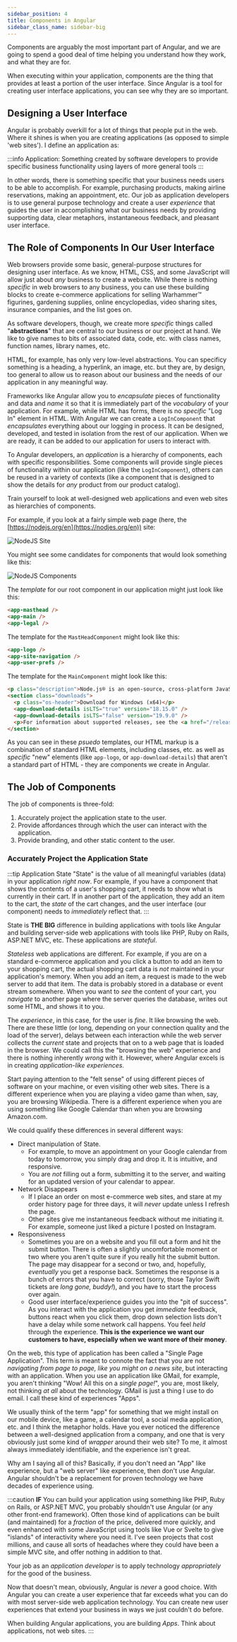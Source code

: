 ```yaml
---
sidebar_position: 4
title: Components in Angular
sidebar_class_name: sidebar-big
---
```




Components are arguably the most important part of Angular, and we are going to spend a good deal of time helping you understand how they work, and what they are for.

When executing within your application, components are the thing that provides at least a portion of the user interface. Since Angular is a tool for creating user interface applications, you can see why they are so important.

## Designing a User Interface

Angular is probably overkill for a lot of things that people put in the web. Where it shines is when you are creating applications (as opposed to simple 'web sites'). I define an application as:

:::info Application:
Something created by software developers to provide specific business functionality using layers of more general tools
:::

In other words, there is something specific that your business needs users to be able to accomplish. For example, purchasing products, making airline reservations, making an appointment, etc. Our job as application developers is to use general purpose technology and create a user *experience* that guides the user in accomplishing what our business needs by providing supporting data, clear metaphors, instantaneous feedback, and pleasant user interface.


## The Role of Components In Our User Interface

Web browsers provide some basic, general-purpose structures for designing user interface. As we know, HTML, CSS, and some JavaScript will allow just about *any* business to create a website. While there is nothing *specific* in web browsers to any business, you can use these building blocks to create e-commerce applications for selling Warhammer&trade; figurines, gardening supplies, online encyclopedias, video sharing sites, insurance companies, and the list goes on.

As software developers, though, we create more *specific* things called "**abstractions**" that are central to our business or our project at hand. We like to give names to bits of associated data, code, etc. with class names, function names, library names, etc. 

HTML, for example, has only very low-level abstractions. You can specificy something is a heading, a hyperlink, an image, etc. but they are, by design, too general to allow us to reason about our business and the needs of our application in any meaningful way.

Frameworks like Angular allow you to *encapsulate* pieces of functionality and data and *name* it so that it is immediately part of the *vocabulary* of your application. For example, while HTML has forms, there is no *specific* "Log In" element in HTML. With Angular we can create a `LogInComponent` that *encapsulates* everything about our logging in process. It can be designed, developed, and tested in isolation from the rest of our application. When we are ready, it can be added to our application for users to interact with.

To Angular developers, an *application* is a hierarchy of components, each with specific responsibilities. Some components will provide single pieces of functionality within our application (like the `LogInComponent`), others can be reused in a variety of contexts (like a component that is designed to show the details for *any* product from our product catalog).

Train yourself to look at well-designed web applications and even web sites as hierarchies of components.

For example, if you look at a fairly simple web page (here, the [https://nodejs.org/en](https://nodjes.org/en)) site:

![NodeJS Site](/img/nodejs1.png)

You might see some candidates for components that would look something like this:

![NodeJS Components](/img/nodejs3.png)

The *template* for our root component in our application might just look like this:

```html
<app-masthead />
<app-main />
<app-legal />
```

The template for the `MastHeadComponent` might look like this:

```html
<app-logo />
<app-site-navigation />
<app-user-prefs />
```

The template for the `MainComponent` might look like this:

```html
<p class="description">Node.js® is an open-source, cross-platform JavaScript runtime environment.</p>
<section class="downloads">
  <p class="os-header">Download for Windows (x64)</p>
  <app-download-details isLTS="true" version="18.15.0" />
  <app-download-details isLTS="false" version="19.9.0" />
  <p>For information about supported releases, see the <a href="/release#release-schedule">release schedule.</a></p>
</section>

```

As you can see in these *psuedo* templates, our HTML markup is a combination of standard HTML elements, including classes, etc. as well as *specific* "new" elements (like `app-logo`, or `app-download-details`) that aren't a standard part of HTML - they are components we create in Angular.

## The Job of Components

The job of components is three-fold:

1. Accurately project the application state to the user.
2. Provide affordances through which the user can interact with the application.
3. Provide branding, and other static content to the user.

### Accurately Project the Application State

:::tip Application State
"State" is the value of all meaningful variables (data) in your application *right now*. For example, if you have a component that shows the contents of a user's shopping cart, it needs to show what is currently in their cart. If in another part of the application, they add an item to the cart, the *state* of the cart changes, and the user interface (our component) needs to *immediately* reflect that.
:::

State is **THE BIG** difference in building applications with tools like Angular and building server-side web applications with tools like PHP, Ruby on Rails, ASP.NET MVC, etc. These applications are *stateful*. 

*Stateless* web applications are different. For example, if you are on a standard e-commerce application and you click a button to add an item to your shopping cart, the actual shopping cart data is *not* maintained in your application's memory. When you add an item, a request is made to the web server to add that item. The data is probably stored in a database or event stream somewhere. When you want to *see* the content of your cart, you *navigate* to another page where the server queries the database, writes out some HTML, and shows it to you.

The *experience*, in this case, for the user is *fine*. It like browsing the web. There are these little (or long, depending on your connection quality and the load of the server), delays between each interaction while the web server collects the *current* state and projects that on to a web page that is loaded in the browser. We could call this the "browsing the web" experience and there is nothing inherently *wrong* with it. However, where Angular excels is in creating *application-like experiences*.

Start paying attention to the "felt sense" of using different pieces of software on your machine, or even visiting other web sites. There is a different experience when you are playing a video game than when, say, you are browsing Wikipedia. There is a different experience when you are using something like Google Calendar than when you are browsing Amazon.com.

We could qualify these differences in several different ways:

- Direct manipulation of State.
  - For example, to move an appointment on your Google calendar from today to tomorrow, you simply drag and drop it. It is intuitive, and responsive. 
  - You are *not* filling out a form, submitting it to the server, and waiting for an updated version of your calendar to appear.
- Network Disappears
  - If I place an order on most e-commerce web sites, and stare at my order history page for three days, it will *never* update unless I refresh the page.
  - Other sites give me instantaneous feedback without me initiating it. For example, someone just liked a picture I posted on Instagram.
- Responsiveness
  - Sometimes you are on a website and you fill out a form and hit the submit button. There is often a slightly uncomfortable moment or two where you aren't quite sure if you really hit the submit button. The page may disappear for a second or two, and, hopefully, *eventually* you get a response back. Sometimes the response is a bunch of errors that you have to correct (sorry, those Taylor Swift tickets are *long gone, buddy!*), and you have to start the process over again.
  - Good user interface/experience guides you into the "pit of success". As you interact with the application you get *immediate* feedback, buttons react when you click them, drop down selection lists don't have a delay while some network call happens. You feel *held* through the experience. **This is the experience we want our customers to have, especially when we want more of their money**.

On the web, this type of application has been called a "Single Page Application". This term is meant to connote the fact that you are not *navigating from page to page, like you might on a news site*, but interacting with an application. When you use an application like GMail, for example, you aren't thinking "Wow! All this on a *single page!*", you are, most likely, not thinking *at all* about the technology. GMail is just a thing I use to do email. I call these kind of experiences "Apps".

We usually think of the term "app" for something that we might install on our mobile device, like a game, a calendar tool, a social media application, etc. and I think the metaphor holds. Have you ever noticed the difference between a well-designed application from a company, and one that is very obviously just some kind of *wrapper* around their web site? To me, it almost always immediately identifiable, and the experience isn't great. 

Why am I saying all of this? Basically, if you don't need an "App" like experience, but a "web server" like experience, then don't use Angular. Angular shouldn't be a replacement for proven technology we have decades of experience using. 

:::caution
**IF** You can build your application using something like PHP, Ruby on Rails, or ASP.NET MVC, you probably shouldn't use Angular (or any other front-end framework). Often those kind of applications can be built (and maintained) for a *fraction* of the price, delivered more quickly, and even enhanced with some JavaScript using tools like Vue or Svelte to give "islands" of interactivity where you need it. I've seen projects that cost millions, and cause all sorts of headaches where they could have been a simple MVC site, and offer nothing in addition to that.

Your job as an *application developer* is to apply technology *appropriately* for the good of the business.

Now that doesn't mean, obviously, Angular is *never* a good choice. With Angular you can create a user experience that far exceeds what you can do with most server-side web application technology. You can create new user experiences that extend your business in ways we just couldn't do before. 

When building Angular applications, you are building *Apps*. Think about applications, not web sites. 
:::
